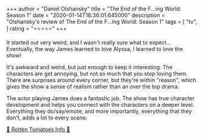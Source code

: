 +++
author = "Daniel Olshansky"
title = "The End of the F...ing World: Season 1"
date = "2020-01-14T18:36:01.645000"
description = "Olshansky's review of The End of the F...ing World: Season 1"
tags = [
    "tv",
]
rating = "⭐⭐⭐⭐⭐"
+++

It started out very weird, and I wasn't really sure what to expect... Eventually, the way James learned to love Alyssa, I learned to love the show!

It's awkward and weird, but just enough to keep it interesting. The characters are get annoying, but not so much that you stop loving them. There are surprises around every corner, but they're within "reason", which gives the show a sense of realism rather than an over the top drama.

The actor playing James does a fantastic job. The show has true character development and helps you connect with the characters on a deeper level. Everything they do/say/emote, and more importantly, everything that they don't, adds a lot to every scene.

[🍅 Rotten Tomatoes Info 🍅](https://www.rottentomatoes.com//tv/the_end_of_the_f_ing_world/s01)